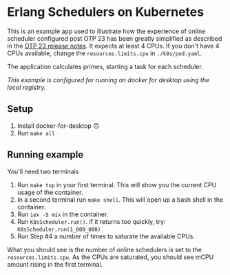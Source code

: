 # Erlang Schedulers on Kubernetes

This is an example app used to illustrate how the experience of online scheduler configured post OTP 23 has been greatly simplified as described in the [OTP 23 release notes](https://www.erlang.org/blog/otp-23-highlights/#container-friendly-features). It expects at least 4 CPUs. If you don't have 4 CPUs available, change the `resources.limits.cpu` in `./k8s/pod.yaml`.

The application calculates primes, starting a task for each scheduler.

_This example is configured for running on docker for desktop using the local registry._

## Setup

1. Install docker-for-desktop 🙃
2. Run `make all`

## Running example

You'll need two terminals

1. Run `make top` in your first terminal. This will show you the current CPU usage of the container.
2. In a second terminal run `make shell`. This will open up a bash shell in the container.
3. Run `iex -S mix` in the container.
4. Run `K8sScheduler.run()`. If it returns too quickly, try: `K8sScheduler.run(1_000_000)`
5. Run Step #4 a number of times to saturate the available CPUs.

What you should see is the number of online schedulers is set to the `resources.limits.cpu`. As the CPUs are saturated, you should see mCPU amount rising in the first terminal.
